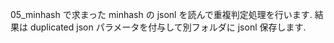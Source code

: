 05_minhash で求まった minhash の jsonl を読んで重複判定処理を行います.
結果は duplicated json パラメータを付与して別フォルダに jsonl 保存します.

